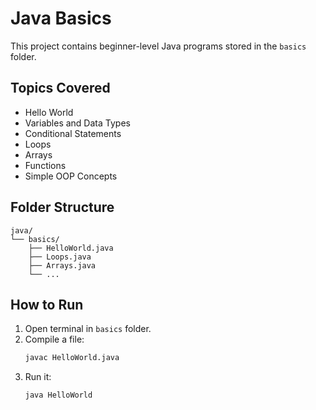 # Java Basics

This project contains beginner-level Java programs stored in the `basics` folder.

## Topics Covered
- Hello World
- Variables and Data Types
- Conditional Statements
- Loops
- Arrays
- Functions
- Simple OOP Concepts

## Folder Structure
```
java/
└── basics/
    ├── HelloWorld.java
    ├── Loops.java
    ├── Arrays.java
    └── ...
```

## How to Run
1. Open terminal in `basics` folder.
2. Compile a file:
   ```bash
   javac HelloWorld.java
   ```
3. Run it:
   ```bash
   java HelloWorld
   ```
